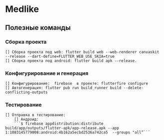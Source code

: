# Medlike

## Полезные команды
### Сборка проекта
    [] Cборка проекта под web: flutter build web --web-renderer canvaskit --release --dart-define=FLUTTER_WEB_USE_SKIA=true
    [] Cборка проекта под android: flutter build apk --release.

### Конфигурирование и генерация
    [] Конфигурирование:  firebase  в проекте: flutterfire configure
    [] Автогенерация: flutter pub run build_runner build --delete-conflicting-outputs

### Тестирование
    [] Отправка в тестирование:
        [] Андроид: 
        ```$ firebase appdistribution:distribute build/app/outputs/flutter-apk/app-release.apk --app 1:1083145779008:android:4b162a5ecbd2536a742ca5  --groups "all”```


 